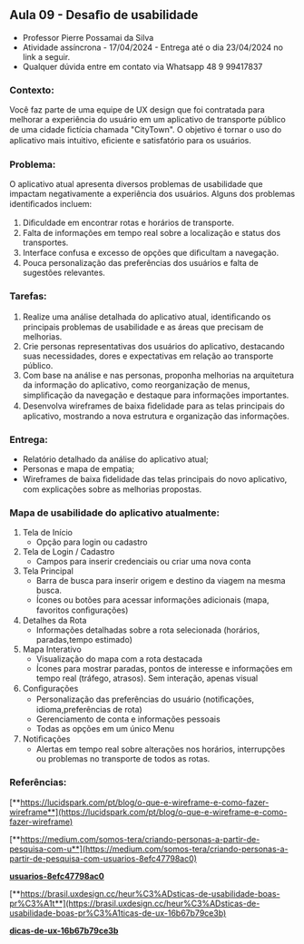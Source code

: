 ﻿## Aula 09 - Desaﬁo de usabilidade
-   Professor Pierre Possamai da Silva
-   Atividade assíncrona - 17/04/2024 - Entrega até o dia 23/04/2024 no link a seguir.
-   Qualquer dúvida entre em contato via Whatsapp 48 9 99417837


### Contexto:

Você faz parte de uma equipe de UX design que foi contratada para melhorar a experiência do usuário em um aplicativo de transporte público de uma cidade ﬁctícia chamada "CityTown". O objetivo é tornar o uso do aplicativo mais intuitivo, eﬁciente e satisfatório para os usuários.

### Problema:

O aplicativo atual apresenta diversos problemas de usabilidade que impactam negativamente a experiência dos usuários. Alguns dos problemas identiﬁcados incluem:

1. Diﬁculdade em encontrar rotas e horários de transporte.
2. Falta de informações em tempo real sobre a localização e status dos
transportes.
3. Interface confusa e excesso de opções que diﬁcultam a navegação.
4. Pouca personalização das preferências dos usuários e falta de sugestões relevantes.

### Tarefas:

1. Realize uma análise detalhada do aplicativo atual, identiﬁcando os principais problemas de usabilidade e as áreas que precisam de melhorias.
2. Crie personas representativas dos usuários do aplicativo, destacando suas necessidades, dores e expectativas em relação ao transporte público.
3. Com base na análise e nas personas, proponha melhorias na arquitetura da informação do aplicativo, como reorganização de menus, simpliﬁcação da navegação e destaque para informações importantes.
4. Desenvolva wireframes de baixa ﬁdelidade para as telas principais do aplicativo, mostrando a nova estrutura e organização das informações.

### Entrega:

- Relatório detalhado da análise do aplicativo atual;
- Personas e mapa de empatia;
- Wireframes de baixa ﬁdelidade das telas principais do novo aplicativo, com
explicações sobre as melhorias propostas.

### Mapa de usabilidade do aplicativo atualmente:

1. Tela de Início
    - Opção para login ou cadastro
2. Tela de Login / Cadastro
    - Campos para inserir credenciais ou criar uma nova conta
3. Tela Principal
    - Barra de busca para inserir origem e destino da viagem na mesma busca.
    - Ícones ou botões para acessar informações adicionais (mapa, favoritos conﬁgurações)
4. Detalhes da Rota
   - Informações detalhadas sobre a rota selecionada (horários, paradas,tempo estimado)
5. Mapa Interativo
   - Visualização do mapa com a rota destacada
   - Ícones para mostrar paradas, pontos de interesse e informações em tempo real (tráfego, atrasos). Sem interação, apenas visual
6. Conﬁgurações
   - Personalização das preferências do usuário (notiﬁcações, idioma,preferências de rota)
   - Gerenciamento de conta e informações pessoais
   - Todas as opções em um único Menu
7. Notiﬁcações
   - Alertas em tempo real sobre alterações nos horários, interrupções ou problemas no transporte de todos as rotas.

### Referências:

[**https://lucidspark.com/pt/blog/o-que-e-wireframe-e-como-fazer-wireframe**](https://lucidspark.com/pt/blog/o-que-e-wireframe-e-como-fazer-wireframe)

[**https://medium.com/somos-tera/criando-personas-a-partir-de-pesquisa-com-u**](https://medium.com/somos-tera/criando-personas-a-partir-de-pesquisa-com-usuarios-8efc47798ac0)

[**usuarios-8efc47798ac0**](https://medium.com/somos-tera/criando-personas-a-partir-de-pesquisa-com-usuarios-8efc47798ac0)

[**https://brasil.uxdesign.cc/heur%C3%ADsticas-de-usabilidade-boas-pr%C3%A1t**](https://brasil.uxdesign.cc/heur%C3%ADsticas-de-usabilidade-boas-pr%C3%A1ticas-de-ux-16b67b79ce3b)

[**dicas-de-ux-16b67b79ce3b**](https://brasil.uxdesign.cc/heur%C3%ADsticas-de-usabilidade-boas-pr%C3%A1ticas-de-ux-16b67b79ce3b)
